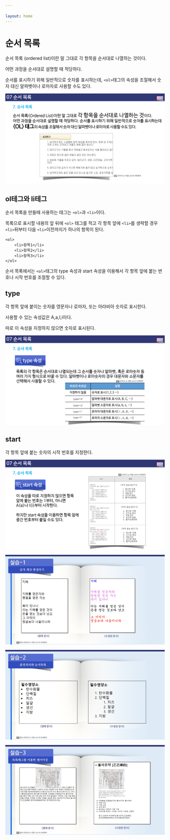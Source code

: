 ```yaml
---

layout: home
---
```


# 순서 목록

순서 목록 (ordered list)이란 말 그대로 각 항목을 순서대로 나열하는 것이다.

어떤 과정을 순서대로 설명할 때 적당하다.



순서를 표시하기 위해 일반적으로 숫자를 표시하는데, `<ol>`태그의 속성을 조절해서 숫자 대신 알파벳이나 로마자로 사용할 수도 있다.



![html502_42](./img/html502_42.png)



## ol테그와 li테그

순서 목록을 만들때 사용하는 태그는 `<ol>`과 `<li>`이다.

목록으로 표시할 내용의 앞 뒤에 `<ol>` 태그를  적고 각 항목 앞에 `<li>`를 생략할 경우 `<li>`뒤부터 다음 `<li>`이전까지가 하나의 항목이 된다.



```
<ol>
	<li>항목1</li>
	<li>항목2</li>
	<li>항목3</li>
</ol>
```



순서 목록에서는 `<ol>`태그의 type 속성과 start 속성을 이용해서 각 항목 앞에 붙는 번호나 시작 번호를 조절할 수 있다.



## type

각 항목 앞에 붙이는 숫자를 영문자나 로마자, 또는 아라비아 숫자로 표시한다.

사용할 수 있는 속성값은 A,a,I,i이다.

따로 이 속성을 지정하지 않으면 숫자로 표시된다.



![html502_45](./img/html502_45.png)

## start

각 항목 앞에 붙는 숫자의 시작 번호를 지정한다.







![html502_46](./img/html502_46.png)

![html502_47](./img/html502_47.png)

![html502_48](./img/html502_48.png)

![html502_49](./img/html502_49.png)
